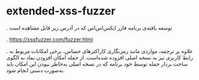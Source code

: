 # extended-xss-fuzzer

.
توسعه یافته‌ی برنامه فازر ایکس‌اس‌اس که در آدرس زیر قابل مشاهده است

.
https://xssfuzzer.com/fuzzer.html

.
علاوه بر ترجمه، مواردی مانند رمزنگاری کاراکترهای حساس، برخی امکانات مربوط به رابط کاربری نیز به نسخه اصلی افزوده شده‌است. از جمله امکان افزودن نماد به ‌الگوی ساخت بردار حمله توسط خود برنامه که در نسخه اصلی به‌خاطر نبودن این امکان باید به‌صورت دستی انجام شود. 
